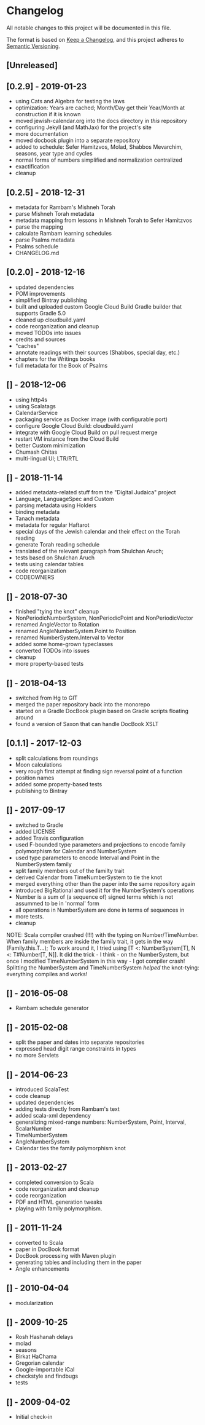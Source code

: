 # Changelog
All notable changes to this project will be documented in this file.

The format is based on [Keep a Changelog](https://keepachangelog.com/en/1.0.0/),
and this project adheres to [Semantic Versioning](https://semver.org/spec/v2.0.0.html).

## [Unreleased]

## [0.2.9] - 2019-01-23
- using Cats and Algebra for testing the laws
- optimization: Years are cached; Month/Day get their Year/Month at construction if it is known
- moved jewish-calendar.org into the docs directory in *this* repository
- configuring Jekyll (and MathJax) for the project's site
- more documentation 
- moved docbook plugin into a separate repository
- added to schedule: Sefer Hamitzvos, Molad, Shabbos Mevarchim, seasons, year type and cycles
- normal forms of numbers simplified and normalization centralized
- exactification
- cleanup

## [0.2.5] - 2018-12-31
- metadata for Rambam's Mishneh Torah
- parse Mishneh Torah metadata
- metadata mapping from lessons in Mishneh Torah to Sefer Hamitzvos
- parse the mapping
- calculate Rambam learning schedules
- parse Psalms metadata
- Psalms schedule
- CHANGELOG.md

## [0.2.0] - 2018-12-16
- updated dependencies
- POM improvements 
- simplified Bintray publishing
- built and uploaded custom Google Cloud Build Gradle builder that supports Gradle 5.0
- cleaned up cloudbuild.yaml
- code reorganization and cleanup
- moved TODOs into issues
- credits and sources
- "caches"
- annotate readings with their sources (Shabbos, special day, etc.)
- chapters for the Writings books
- full metadata for the Book of Psalms

## [] - 2018-12-06
- using http4s
- using Scalatags
- CalendarService
- packaging service as Docker image (with configurable port)
- configure Google Cloud Build: cloudbuild.yaml
- integrate with Google Cloud Build on pull request merge
- restart VM instance from the Cloud Build
- better Custom minimization
- Chumash Chitas
- multi-lingual UI; LTR/RTL 

## [] - 2018-11-14
- added metadata-related stuff from the "Digital Judaica" project
- Language, LanguageSpec and Custom 
- parsing metadata using Holders
- binding metadata 
- Tanach metadata
- metadata for regular Haftarot
- special days of the Jewish calendar and their effect on the Torah reading
- generate Torah reading schedule
- translated of the relevant paragraph from Shulchan Aruch;
- tests based on Shulchan Aruch
- tests using calendar tables
- code reorganization
- CODEOWNERS 

## [] - 2018-07-30
- finished "tying the knot" cleanup
- NonPeriodicNumberSystem, NonPeriodicPoint and NonPeriodicVector
- renamed AngleVector to Rotation
- renamed AngleNumberSystem.Point to Position
- renamed NumberSystem.Interval to Vector
- added some home-grown typeclasses
- converted TODOs into issues
- cleanup
- more property-based tests

## [] - 2018-04-13
- switched from Hg to GIT
- merged the paper repository back into the monorepo
- started on a Gradle DocBook plugin based on Gradle scripts floating around 
- found a version of Saxon that can handle DocBook XSLT

## [0.1.1] - 2017-12-03
- split calculations from roundings 
- Moon calculations
- very rough first attempt at finding sign reversal point of a function
- position names
- added some property-based tests
- publishing to Bintray

## [] - 2017-09-17
- switched to Gradle
- added LICENSE
- added Travis configuration
- used F-bounded type parameters and projections to encode family polymorphism for Calendar and NumberSystem 
- used type parameters to encode Interval and Point in the NumberSystem family
- split family members out of the familty trait
- derived Calendar from TimeNumberSystem to tie the knot
- merged everything other than the paper into the same repository again
- introduced BigRational and used it for the NumberSystem's operations
- Number is a sum of (a sequence of) signed terms which is not assummed to be in 'normal' form
- all operations in NumberSystem are done in terms of sequences in 
- more tests.
- cleanup

NOTE: Scala compiler crashed (!!!) with the typing on Number/TimeNumber.
When family members are inside the family trait, it gets in the way (Family.this.T...);
To work around it, I tried using [T <: NumberSystem[T], N <: T#Number[T, N]].
It did the trick - I think - on the NumberSystem,
but once I modified TimeNumberSystem in this way - I got compiler crash!
Splitting the NumberSystem and TimeNumberSystem *helped* the knot-tying:
everything compiles and works!

## [] - 2016-05-08
- Rambam schedule generator

## [] - 2015-02-08
- split the paper and dates into separate repositories
- expressed head digit range constraints in types
- no more Servlets

## [] - 2014-06-23
- introduced ScalaTest
- code cleanup
- updated dependencies
- adding tests directly from Rambam's text
- added scala-xml dependency
- generalizing mixed-range numbers: NumberSystem, Point, Interval, ScalarNumber
- TimeNumberSystem
- AngleNumberSystem
- Calendar ties the family polymorphism knot

## [] - 2013-02-27
- completed conversion to Scala
- code reorganization and cleanup
- code reorganization
- PDF and HTML generation tweaks
- playing with family polymorphism.

## [] - 2011-11-24
- converted to Scala
- paper in DocBook format
- DocBook processing with Maven plugin
- generating tables and including them in the paper
- Angle enhancements

## [] - 2010-04-04
- modularization

## [] - 2009-10-25
- Rosh Hashanah delays
- molad
- seasons
- Birkat HaChama
- Gregorian calendar
- Google-importable iCal
- checkstyle and findbugs
- tests

## [] - 2009-04-02
- Initial check-in
